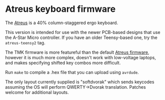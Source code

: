 Atreus keyboard firmware
======================

The [Atreus](http://atreus.technomancy.us) is a 40% column-staggered
ergo keyboard.

This version is intended for use with the newer PCB-based designs that
use the A-Star Micro controller. If you have an older Teensy-based
one, try the `atreus-teensy2` tag.

The TMK firmware is more featureful than the default
[Atreus firmware](https://github.com/technomancy/atreus-firmware),
however it is much more complex, doesn't work with low-voltage
laptops, and makes specifying shifted key combos more difficult.

Run `make` to compile a .hex file that you can upload using `avrdude`.

The only layout currently supplied is "softdvorak" which sends
keycodes assuming the OS will perform QWERTY->Dvorak translation.
Patches welcome for additional layouts.
